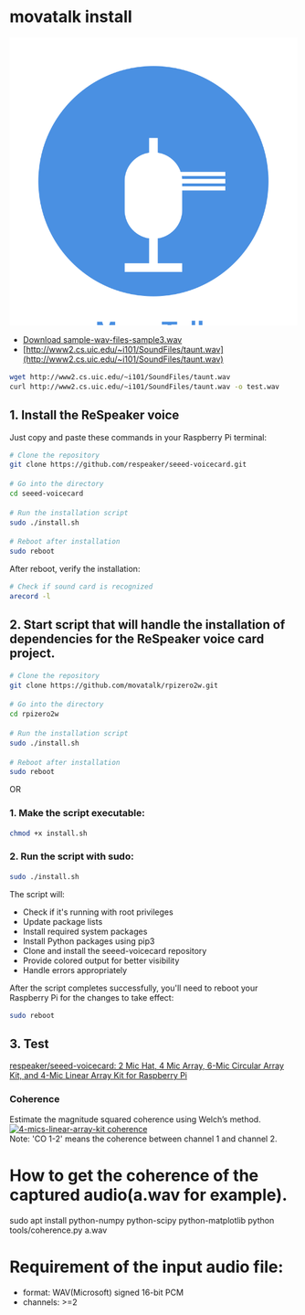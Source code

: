 # movatalk install

![movatalk.svg](movatalk.svg)

+ [Download sample-wav-files-sample3.wav](https://toolsfairy.com/audio-test/sample-wav-files#)
+ [http://www2.cs.uic.edu/~i101/SoundFiles/taunt.wav](http://www2.cs.uic.edu/~i101/SoundFiles/taunt.wav)

```bash
wget http://www2.cs.uic.edu/~i101/SoundFiles/taunt.wav
curl http://www2.cs.uic.edu/~i101/SoundFiles/taunt.wav -o test.wav
```

## 1. Install the ReSpeaker voice 

Just copy and paste these commands in your Raspberry Pi terminal:

```bash
# Clone the repository
git clone https://github.com/respeaker/seeed-voicecard.git

# Go into the directory
cd seeed-voicecard

# Run the installation script
sudo ./install.sh

# Reboot after installation
sudo reboot
```


After reboot, verify the installation:
```bash
# Check if sound card is recognized
arecord -l
```


## 2. Start script that will handle the installation of dependencies for the ReSpeaker voice card project. 


```bash
# Clone the repository
git clone https://github.com/movatalk/rpizero2w.git

# Go into the directory
cd rpizero2w

# Run the installation script
sudo ./install.sh

# Reboot after installation
sudo reboot
```



OR


### 1. Make the script executable:
```bash
chmod +x install.sh
```

### 2. Run the script with sudo:
```bash
sudo ./install.sh
```

The script will:
- Check if it's running with root privileges
- Update package lists
- Install required system packages
- Install Python packages using pip3
- Clone and install the seeed-voicecard repository
- Provide colored output for better visibility
- Handle errors appropriately

After the script completes successfully, you'll need to reboot your Raspberry Pi for the changes to take effect:
```bash
sudo reboot
```


## 3. Test

[respeaker/seeed-voicecard: 2 Mic Hat, 4 Mic Array, 6-Mic Circular Array Kit, and 4-Mic Linear Array Kit for Raspberry Pi](https://github.com/respeaker/seeed-voicecard)

### Coherence
Estimate the magnitude squared coherence using Welch’s method. [![4-mics-linear-array-kit coherence](https://user-images.githubusercontent.com/3901856/37277486-beb1dd96-261f-11e8-898b-84405bfc7cea.png)](https://user-images.githubusercontent.com/3901856/37277486-beb1dd96-261f-11e8-898b-84405bfc7cea.png)  
Note: 'CO 1-2' means the coherence between channel 1 and channel 2.

# How to get the coherence of the captured audio(a.wav for example).
sudo apt install python-numpy python-scipy python-matplotlib
python tools/coherence.py a.wav

# Requirement of the input audio file:
- format: WAV(Microsoft) signed 16-bit PCM
- channels: >=2
